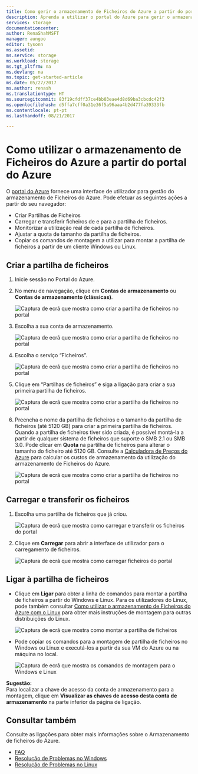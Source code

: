 ```yaml
---
title: Como gerir o armazenamento de Ficheiros do Azure a partir do portal do Azure | Microsoft Docs
description: Aprenda a utilizar o portal do Azure para gerir o armazenamento de Ficheiros do Azure.
services: storage
documentationcenter: 
author: RenaShahMSFT
manager: aungoo
editor: tysonn
ms.assetid: 
ms.service: storage
ms.workload: storage
ms.tgt_pltfrm: na
ms.devlang: na
ms.topic: get-started-article
ms.date: 05/27/2017
ms.author: renash
ms.translationtype: HT
ms.sourcegitcommit: 83f19cfdff37ce4bb03eae4d8d69ba3cbcdc42f3
ms.openlocfilehash: d5ffa7cff0a31e36f5a96aaa4b2d477fa39333fb
ms.contentlocale: pt-pt
ms.lasthandoff: 08/21/2017

---
```


# <a name="how-to-use-azure-file-storage-from-the-azure-portal"></a>Como utilizar o armazenamento de Ficheiros do Azure a partir do portal do Azure
O [portal do Azure](https://portal.azure.com) fornece uma interface de utilizador para gestão do armazenamento de Ficheiros do Azure. Pode efetuar as seguintes ações a partir do seu navegador:

* Criar Partilhas de Ficheiros
* Carregar e transferir ficheiros de e para a partilha de ficheiros.
* Monitorizar a utilização real de cada partilha de ficheiros.
* Ajustar a quota de tamanho da partilha de ficheiros.
* Copiar os comandos de montagem a utilizar para montar a partilha de ficheiros a partir de um cliente Windows ou Linux.

## <a name="create-file-share"></a>Criar a partilha de ficheiros
1. Inicie sessão no Portal do Azure.
2. No menu de navegação, clique em **Contas de armazenamento** ou **Contas de armazenamento (clássicas)**.
    
    ![Captura de ecrã que mostra como criar a partilha de ficheiros no portal](./media/storage-how-to-use-files-portal/use-files-portal-create-file-share1.png)

3. Escolha a sua conta de armazenamento.

    ![Captura de ecrã que mostra como criar a partilha de ficheiros no portal](./media/storage-how-to-use-files-portal/use-files-portal-create-file-share2.png)

4. Escolha o serviço “Ficheiros”.

    ![Captura de ecrã que mostra como criar a partilha de ficheiros no portal](./media/storage-how-to-use-files-portal/use-files-portal-create-file-share3.png)

5. Clique em “Partilhas de ficheiros” e siga a ligação para criar a sua primeira partilha de ficheiros.

    ![Captura de ecrã que mostra como criar a partilha de ficheiros no portal](./media/storage-how-to-use-files-portal/use-files-portal-create-file-share4.png)

6. Preencha o nome da partilha de ficheiros e o tamanho da partilha de ficheiros (até 5120 GB) para criar a primeira partilha de ficheiros. Quando a partilha de ficheiros tiver sido criada, é possível montá-la a partir de qualquer sistema de ficheiros que suporte o SMB 2.1 ou SMB 3.0. Pode clicar em **Quota** na partilha de ficheiros para alterar o tamanho do ficheiro até 5120 GB. Consulte a [Calculadora de Preços do Azure](https://azure.microsoft.com/pricing/calculator/) para calcular os custos de armazenamento da utilização do armazenamento de Ficheiros do Azure.

    ![Captura de ecrã que mostra como criar a partilha de ficheiros no portal](./media/storage-how-to-use-files-portal/use-files-portal-create-file-share5.png)

## <a name="upload-and-download-files"></a>Carregar e transferir os ficheiros
1. Escolha uma partilha de ficheiros que já criou.

    ![Captura de ecrã que mostra como carregar e transferir os ficheiros do portal](./media/storage-how-to-use-files-portal/use-files-portal-upload-file1.png)

2. Clique em **Carregar** para abrir a interface de utilizador para o carregamento de ficheiros.

    ![Captura de ecrã que mostra como carregar ficheiros do portal](./media/storage-how-to-use-files-portal/use-files-portal-upload-file2.png)

## <a name="connect-to-file-share"></a>Ligar à partilha de ficheiros
-  Clique em **Ligar** para obter a linha de comandos para montar a partilha de ficheiros a partir do Windows e Linux. Para os utilizadores do Linux, pode também consultar [Como utilizar o armazenamento de Ficheiros do Azure com o Linux](../storage-how-to-use-files-linux.md) para obter mais instruções de montagem para outras distribuições do Linux.

    ![Captura de ecrã que mostra como montar a partilha de ficheiros](./media/storage-how-to-use-files-portal/use-files-portal-connect.png)
-  Pode copiar os comandos para a montagem de partilha de ficheiros no Windows ou Linux e executá-los a partir da sua VM do Azure ou na máquina no local.

    ![Captura de ecrã que mostra os comandos de montagem para o Windows e Linux](./media/storage-how-to-use-files-portal/use-files-portal-show-mount-commands.png)

**Sugestão:**  
Para localizar a chave de acesso da conta de armazenamento para a montagem, clique em **Visualizar as chaves de acesso desta conta de armazenamento** na parte inferior da página de ligação.

## <a name="see-also"></a>Consultar também
Consulte as ligações para obter mais informações sobre o Armazenamento de ficheiros do Azure.

* [FAQ](../storage-files-faq.md)
* [Resolução de Problemas no Windows](storage-troubleshoot-windows-file-connection-problems.md)      
* [Resolução de Problemas no Linux](storage-troubleshoot-linux-file-connection-problems.md)    

